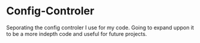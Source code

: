 # Config-Controler
 Seporating the config controler I use for my code. Going to expand uppon it to be a more indepth code and useful for future projects. 
